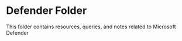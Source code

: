 # Defender Folder

This folder contains resources, queries, and notes related to Microsoft Defender
